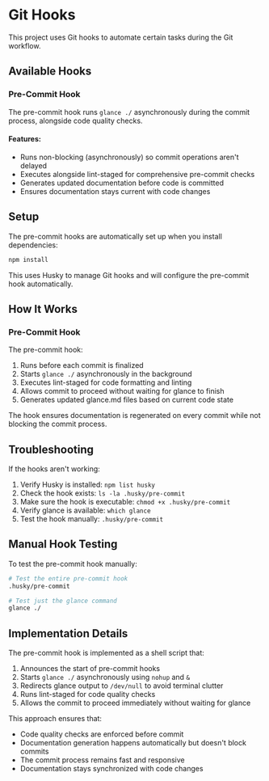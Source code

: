 # Git Hooks

This project uses Git hooks to automate certain tasks during the Git workflow.

## Available Hooks

### Pre-Commit Hook

The pre-commit hook runs `glance ./` asynchronously during the commit process, alongside code quality checks.

#### Features:

- Runs non-blocking (asynchronously) so commit operations aren't delayed
- Executes alongside lint-staged for comprehensive pre-commit checks
- Generates updated documentation before code is committed
- Ensures documentation stays current with code changes

## Setup

The pre-commit hooks are automatically set up when you install dependencies:

```bash
npm install
```

This uses Husky to manage Git hooks and will configure the pre-commit hook automatically.

## How It Works

### Pre-Commit Hook

The pre-commit hook:

1. Runs before each commit is finalized
2. Starts `glance ./` asynchronously in the background
3. Executes lint-staged for code formatting and linting
4. Allows commit to proceed without waiting for glance to finish
5. Generates updated glance.md files based on current code state

The hook ensures documentation is regenerated on every commit while not blocking the commit process.

## Troubleshooting

If the hooks aren't working:

1. Verify Husky is installed: `npm list husky`
2. Check the hook exists: `ls -la .husky/pre-commit`
3. Make sure the hook is executable: `chmod +x .husky/pre-commit`
4. Verify glance is available: `which glance`
5. Test the hook manually: `.husky/pre-commit`

## Manual Hook Testing

To test the pre-commit hook manually:

```bash
# Test the entire pre-commit hook
.husky/pre-commit

# Test just the glance command
glance ./
```

## Implementation Details

The pre-commit hook is implemented as a shell script that:

1. Announces the start of pre-commit hooks
2. Starts `glance ./` asynchronously using `nohup` and `&`
3. Redirects glance output to `/dev/null` to avoid terminal clutter
4. Runs lint-staged for code quality checks
5. Allows the commit to proceed immediately without waiting for glance

This approach ensures that:

- Code quality checks are enforced before commit
- Documentation generation happens automatically but doesn't block commits
- The commit process remains fast and responsive
- Documentation stays synchronized with code changes
